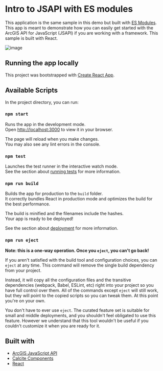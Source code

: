 # Intro to JSAPI with ES modules

This application is the same sample in this demo but built with [ES Modules](https://developers.arcgis.com/javascript/latest/es-modules/). This app is meant to demonstrate how you can easily get started with the ArcGIS API for JavaScript (JSAPI) if you are working with a framework. This sample is built with React.

![image](https://user-images.githubusercontent.com/36280386/162111204-32c9e455-88fd-4635-98ac-c38f8b5f4e83.png)


## Running the app locally

This project was bootstrapped with [Create React App](https://github.com/facebook/create-react-app).

## Available Scripts

In the project directory, you can run:

### `npm start`

Runs the app in the development mode.\
Open [http://localhost:3000](http://localhost:3000) to view it in your browser.

The page will reload when you make changes.\
You may also see any lint errors in the console.

### `npm test`

Launches the test runner in the interactive watch mode.\
See the section about [running tests](https://facebook.github.io/create-react-app/docs/running-tests) for more information.

### `npm run build`

Builds the app for production to the `build` folder.\
It correctly bundles React in production mode and optimizes the build for the best performance.

The build is minified and the filenames include the hashes.\
Your app is ready to be deployed!

See the section about [deployment](https://facebook.github.io/create-react-app/docs/deployment) for more information.

### `npm run eject`

**Note: this is a one-way operation. Once you `eject`, you can't go back!**

If you aren't satisfied with the build tool and configuration choices, you can `eject` at any time. This command will remove the single build dependency from your project.

Instead, it will copy all the configuration files and the transitive dependencies (webpack, Babel, ESLint, etc) right into your project so you have full control over them. All of the commands except `eject` will still work, but they will point to the copied scripts so you can tweak them. At this point you're on your own.

You don't have to ever use `eject`. The curated feature set is suitable for small and middle deployments, and you shouldn't feel obligated to use this feature. However we understand that this tool wouldn't be useful if you couldn't customize it when you are ready for it.

## Built with

- [ArcGIS JavaScript API](https://developers.arcgis.com/javascript/latest/)
- [Calcite Components](https://developers.arcgis.com/calcite-design-system/)
- [React](https://reactjs.org/)
